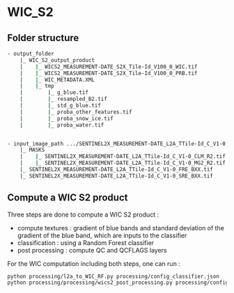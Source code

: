 # WIC_S2

## Folder structure

``` bash
- output_folder  
    |_ WIC_S2_output_product  
    |    |_ WICS2_MEASUREMENT-DATE_S2X_Tile-Id_V100_0_WIC.tif
    |    |_ WICS2_MEASUREMENT-DATE_S2X_Tile-Id_V100_0_PRB.tif
    |    |_ WIC_METADATA.XML  
    |    |_ tmp  
    |        |_ g_blue.tif  
    |        |_ resampled_B2.tif  
    |        |_ std_g_blue.tif
    |        |_ proba_other_features.tif
    |        |_ proba_snow_ice.tif
    |        |_ proba_water.tif


- input_image_path .../SENTINEL2X_MEASUREMENT-DATE_L2A_TTile-Id_C_V1-0
    |_ MASKS  
    |    |_ SENTINEL2X_MEASUREMENT-DATE_L2A_TTile-Id_C_V1-0_CLM_R2.tif  
    |    |_ SENTINEL2X_MEASUREMENT-DATE_L2A_TTile-Id_C_V1-0_MG2_R2.tif  
    |_ SENTINEL2X_MEASUREMENT-DATE_L2A_TTile-Id_C_V1-0_FRE_BXX.tif  
    |_ SENTINEL2X_MEASUREMENT-DATE_L2A_TTile-Id_C_V1-0_SRE_BXX.tif  
```

## Compute a WIC S2 product

Three steps are done to compute a WIC S2 product :
- compute textures : gradient of blue bands and standard deviation of the gradient of the blue band, which are inputs to the classifier
- classification : using a Random Forest classifier
- post processing : compute QC and QCFLAGS layers

For the WIC computation including both steps, one can run :
``` bash
python processing/l2a_to_WIC_RF.py processing/config_classifier.json
python processing/processing/wics2_post_processing.py processing/config_classifier.json
```
